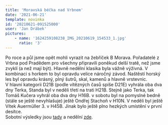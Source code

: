 ```yaml
---
title: 'Moravská béčka nad Vrbnem'
date: '2021-06-21'
template: novinka
id: '20210621-091525000'
user: 'Jan Drábek'
pictures:
    - name: '1624259108238_IMG_20210619_154533_1.jpg'
      ratio: '3'
---
```

Po roce a půl jsme opět mohli vyrazit na žebříček B Morava. Pořadatelé z Vrbna pod Pradědem pro všechny připravili poněkud delší tratě, než jsme zvyklí (a než mají být). Hlavně nedělní klasika byla vážně výživná. V kombinaci s horkem to byl opravdu velice náročný závod. Naštěstí horský les byl opravdu krásný, plný šutrů, skal, kamenů a hlavně vrstevnic.  
V hlavní kategorii D21B (podle vítězných časů spíše D21E) vyhrála oba dva dny Terka, Standa byl v neděli třetí na trati H21B. Stejně jako Terka, tak Tomáš Kučera vyhrál oba dva dny H16B. v sobotu byl na pomyslné bedně (stále se ještě nevyhlašuje) ještě Ondřej Stachoň v H10N. V neděli byl ještě Vítek Auermüller 3. v H45B. Jinak bylo ještě plno hezkých umístění v první desítce.  
Sobotní výsledky jsou [tady](https://oris.orientacnisporty.cz/Vysledky?id=6018) a nedělní [zde](https://oris.orientacnisporty.cz/Vysledky?id=6019).
